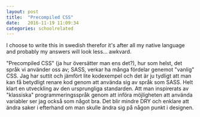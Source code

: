 ```yaml
---
layout: post
title:  "Precompiled CSS"
date:   2016-11-19 11:09:34
categories: schoolrelated
---
```

I choose to write this in swedish therefor it's after all my native language and probably my answers will look
less... awkvard.

"Precompiled CSS" (ja hur översätter man ens det?), hur som helst, det språk vi använder oss av; SASS, verkar ha många
fördelar genemot "vanlig" CSS. Jag har suttit och jämfört lite kodexempel och det är ju tydligt att man kan få betydligt
renare kod genom att använda sig av språk som SASS. Helt klart en utveckling av den ursprungliga standarden. Att man
inspirerats av "klassiska" programmeringsspråk genom att införa möjligheten att använda variabler ser jag också som
något bra. Det blir mindre DRY och enklare att ändra saker i efterhand om man skulle ändra sig på någon punkt i designen.
